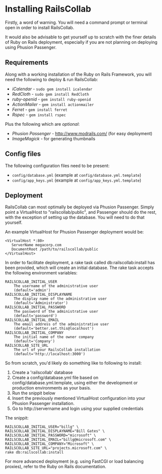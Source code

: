 # Installing RailsCollab

Firstly, a word of warning. You will need a command prompt or terminal open in order to install RailsCollab. 

It would also be advisable to get yourself up to scratch with the finer details of Ruby on Rails deployment, 
especially if you are not planning on deploying using Phusion Passenger.

## Requirements

Along with a working installation of the Ruby on Rails Framework, you will need the 
following to deploy & run RailsCollab:

* *iCalendar* - `sudo gem install icalendar`
* *RedCloth* - `sudo gem install RedCloth`
* *ruby-openid* - `gem install ruby-openid`
* *ActionMailer* - `gem install actionmailer`
* *Ferret* - `gem install ferret`
* *Rspec* - `gem install rspec`

Plus the following which are *optional*:

* *Phusion Passenger* - http://www.modrails.com/ (for easy deployment)
* *ImageMagick* - for generating thumbnails

## Config files

The following configuration files need to be present:

* `config/database.yml` (example at `config/database.yml.template`)
* `config/app_keys.yml` (example at `config/app_keys.yml.template`)

## Deployment

RailsCollab can most optimally be deployed via Phusion Passenger. Simply point a 
VirtualHost to "railscollab/public", and Passenger should do the rest, 
with the exception of setting up the database. You will need to do that yourself.

An example VirtualHost for Phusion Passenger deployment would be:

    <VirtualHost *:80>
	   ServerName megacorp.com
	   DocumentRoot /path/to/railscollab/public
    </VirtualHost>

In order to facilitate deployment, a rake task called db:railscollab:install
has been provided, which will create an initial database.
The rake task accepts the following environment variables:

	RAILSCOLLAB_INITIAL_USER
		The username of the administrative user
		(default='admin')
	RAILSCOLLAB_INITIAL_DISPLAYNAME
		The display name of the administrative user
		(default='Administrator')
	RAILSCOLLAB_INITIAL_PASSWORD
		The password of the administrative user
		(default='password')
	RAILSCOLLAB_INITIAL_EMAIL
		The email address of the administrative user
		(default='better.set.this@localhost')
	RAILSCOLLAB_INITIAL_COMPANY
		The initial name of the owner company
		(default='Company')
	RAILSCOLLAB_SITE_URL
		The url of your RailsCollab installation
		(default='http://localhost:3000')

So from scratch, you'd likely do something like to following to install:
1. Create a 'railscollab' database
2. Create a config/database.yml file based on config/database.yml.template, using either the development or production environments as your basis.
3. Run the snippit below
4. Insert the previously mentioned VirtualHost configuration into your Phusion Passenger installation.
5. Go to http://servername and login using your supplied credentials

The snippit:

	RAILSCOLLAB_INITIAL_USER="billg" \
	RAILSCOLLAB_INITIAL_DISPLAYNAME="Bill Gates" \
	RAILSCOLLAB_INITIAL_PASSWORD="microsoft" \
	RAILSCOLLAB_INITIAL_EMAIL="billg@microsoft.com" \
	RAILSCOLLAB_INITIAL_COMPANY="Microsoft" \
	RAILSCOLLAB_SITE_URL="projects.microsoft.com" \
	rake db:railscollab:install


For more advanced deployment (e.g. using FastCGI or load balancing proxies), refer to the Ruby on Rails documentation.
